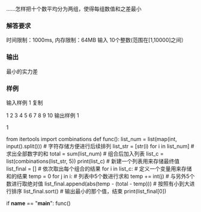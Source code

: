 ......怎样把十个数平均分为两组，使得每组数值和之差最小
 
### 解答要求
时间限制：1000ms, 内存限制：64MB
输入
10个整数(范围在[1,10000]之间）

### 输出
最小的实力差

### 样例
输入样例 1 复制

1 2 3 4 5 6 7 8 9 10
输出样例 1

1


from itertools import combinations
def func():
    list_num = list(map(int, input().split()))
    # 字符存储方便进行后续排列
    list_str = [str(i) for i in list_num]
    # 求出全部数字的和
    total = sum(list_num)
    # 组合后加入列表
    list_c = list(combinations(list_str, 5))
    print(list_c)
    # 新建一个列表用来存储最终值
    list_final = []
    # 依次取出每个组合的结果
    for i in list_c:
        # 定义一个变量用来存储和的结果
        temp = 0
        for j in i:
            # 列表中5个数进行求和
            temp += int(j)
        # 与另外5个数进行取绝对值
        list_final.append(abs(temp - (total - temp)))
    # 按照有小到大进行排序
    list_final.sort()
    # 输出最小的那个值，结束
    print(list_final[0])

if __name__ == "__main__":
    func()

